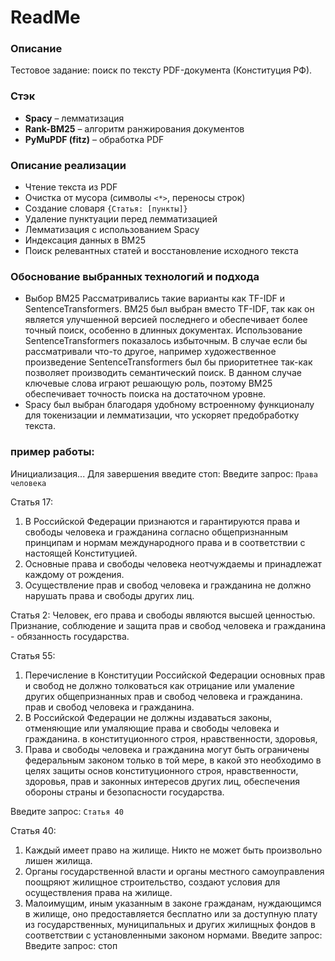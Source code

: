 
# ReadMe
### Описание

Тестовое задание: поиск по тексту PDF-документа (Конституция РФ).

### Стэк
-   **Spacy** – лемматизация
-   **Rank-BM25** – алгоритм ранжирования документов
-   **PyMuPDF (fitz)** – обработка PDF

### Описание реализации
-   Чтение текста из PDF
-   Очистка от мусора (символы `<*>`, переносы строк)
-   Создание словаря `{Статья: [пункты]}`
-   Удаление пунктуации перед лемматизацией
-   Лемматизация с использованием Spacy
-   Индексация данных в BM25
-   Поиск релевантных статей и восстановление исходного текста

### Обоснование выбранных технологий и подхода 
- Выбор BM25
Рассматривались такие варианты как TF-IDF и SentenceTransformers.
BM25 был выбран вместо TF-IDF, так как он является улучшенной версией последнего и обеспечивает более точный поиск, особенно в длинных документах.
Использование SentenceTransformers показалось избыточным. В случае если бы рассматривали что-то другое, например художественное произведение SentenceTransformers был бы приоритетнее так-как позволяет производить семантический поиск. В данном случае ключевые слова играют решающую роль, поэтому BM25 обеспечивает точность поиска на достаточном уровне.
- Spacy 
был выбран благодаря удобному встроенному функционалу для токенизации и лемматизации, что ускоряет предобработку текста. 

### пример работы:

Инициализация...
Для завершения введите стоп:
Введите запрос:
`Права человека`

Статья 17:
1. В Российской Федерации признаются и гарантируются права и свободы человека и гражданина согласно общепризнанным принципам и нормам международного права и в соответствии с настоящей Конституцией.
2. Основные права и свободы человека неотчуждаемы и принадлежат каждому от рождения.
3. Осуществление прав и свобод человека и гражданина не должно нарушать права и свободы других лиц.

Статья 2:
Человек, его права и свободы являются высшей ценностью. Признание, соблюдение и защита прав и свобод человека и гражданина - обязанность государства.

Статья 55:
1. Перечисление в Конституции Российской Федерации основных прав и свобод не должно толковаться как отрицание или умаление других общепризнанных прав и свобод человека и гражданина. прав и свобод человека и гражданина.
2. В Российской Федерации не должны издаваться законы, отменяющие или умаляющие права и свободы человека и гражданина.                          в конституционного строя, нравственности, здоровья,
3. Права и свободы человека и гражданина могут быть ограничены федеральным законом только в той мере, в какой это необходимо в целях защиты основ конституционного строя, нравственности, здоровья, прав и законных интересов других лиц, обеспечения обороны страны и безопасности государства.

Введите запрос:
`Статья 40`

Статья 40:
1. Каждый имеет право на жилище. Никто не может быть произвольно лишен жилища.
2. Органы государственной власти и органы местного самоуправления поощряют жилищное строительство, создают условия для осуществления права на жилище.
3. Малоимущим,  иным  указанным  в законе  гражданам,  нуждающимся  в  жилище,  оно предоставляется бесплатно или за доступную плату из государственных, муниципальных и других жилищных фондов в соответствии с установленными законом нормами.
Введите запрос:
Введите запрос:
стоп


